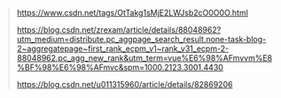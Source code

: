 

> https://www.csdn.net/tags/OtTakg1sMjE2LWJsb2cO0O0O.html
>
> https://blog.csdn.net/zrexam/article/details/88048962?utm_medium=distribute.pc_aggpage_search_result.none-task-blog-2~aggregatepage~first_rank_ecpm_v1~rank_v31_ecpm-2-88048962.pc_agg_new_rank&utm_term=vue%E6%98%AFmvvm%E8%BF%98%E6%98%AFmvc&spm=1000.2123.3001.4430
>
> https://blog.csdn.net/u011315960/article/details/82869206

